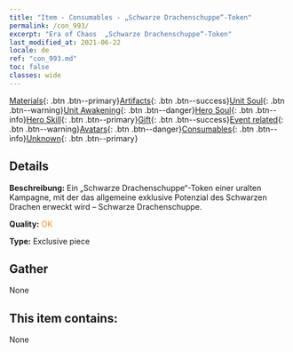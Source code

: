```yaml
---
title: "Item - Consumables - „Schwarze Drachenschuppe“-Token"
permalink: /con_993/
excerpt: "Era of Chaos  „Schwarze Drachenschuppe“-Token"
last_modified_at: 2021-06-22
locale: de
ref: "con_993.md"
toc: false
classes: wide
---
```

 [Materials](/ItemsDE/){: .btn .btn--primary}[Artifacts](/ItemsDE/Artifacts/){: .btn .btn--success}[Unit Soul](/ItemsDE/UnitSoul/){: .btn .btn--warning}[Unit Awakening](/ItemsDE/UnitAwakening/){: .btn .btn--danger}[Hero Soul](/ItemsDE/HeroSoul/){: .btn .btn--info}[Hero Skill](/ItemsDE/HeroSkill/){: .btn .btn--primary}[Gift](/ItemsDE/Gift/){: .btn .btn--success}[Event related](/ItemsDE/Events/){: .btn .btn--warning}[Avatars](/ItemsDE/Avatars/){: .btn .btn--danger}[Consumables](/ItemsDE/Consumables/){: .btn .btn--info}[Unknown](/ItemsDE/Unknown/){: .btn .btn--primary}

## Details
 **Beschreibung:** Ein „Schwarze Drachenschuppe“-Token einer uralten Kampagne, mit der das allgemeine exklusive Potenzial des Schwarzen Drachen erweckt wird – Schwarze Drachenschuppe.

 **Quality:** <span style="color: #FF8C00">OK</span>

 **Type:** Exclusive piece

## Gather

  None

## This item contains:

  None

